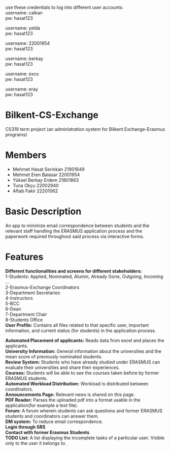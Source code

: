 use these credentials to log into different user accounts:<br/>
  username: calkan<br/>
  pw: hasat123<br/>
  
  username: yelda<br/>
  pw: hasat123<br/>
  
  username: 22001954<br/>
  pw: hasat123<br/>
  
  username: berkay<br/>
  pw: hasat123<br/>
  
  username: exco<br/>
  pw: hasat123<br/>
  
  username: eray<br/>
  pw: hasat123<br/>
  
# Bilkent-CS-Exchange
CS319 term project (an administration system for Bilkent Exchange-Erasmus programs)
# Members 
- Mehmet Hasat Serinkan 21901649
- Mehmet Eren Balasar 22001954
- Yüksel Berkay Erdem 21801863
- Tuna Okçu 22002940
- Aftab Fakir 22201062

# Basic Description
An app to minimize email correspondence between students and the relevant staff handling the ERASMUS application process and the paperwork required throughout said process via interactive forms.

# Features
**Different functionalities and screens for different stakeholders:** <br/>
1-Students: Applied, Nominated, Alumni, Already Gone, Outgoing, Incoming ...<br/>
2-Erasmus-Exchange Coordinators<br/>
3-Department Secretaries<br/>
4-Instructors<br/>
5-BCC<br/>
6-Dean<br/>
7-Department Chair<br/>
8-Students Office<br/>
**User Profile:** Contains all files related to that specific user, important information, and current status (for students) in the application process. 

**Automated Placement of applicants:** Reads data from excel and places the applicants.<br/>
**University Information:** General information about the universities and the mean score of previously nominated students.<br/>
**Review System:** Students who have already studied under ERASMUS can evaluate their universities and share their experiences.<br/>
**Courses:** Students will be able to see the courses taken before by former ERASMUS students. <br/>
**Automated Workload Distribution:** Workload is distributed between coordinators. <br/>
**Announcements Page:** Relevant news is shared on this page. <br/>
**PDF Reader:** Parses the uploaded pdf into a format usable in the application(for example a text file). <br/>
**Forum:** A forum wherein students can ask questions and former ERASMUS students and coordinators can answer them. <br/>
**DM system:** To reduce email correspondence.<br/>
**Login through SRS**<br/>
**Contact with former Erasmus Students**<br/>
**TODO List:** A list displaying the incomplete tasks of a particular user. Visible only to the user it belongs to. <br/>
